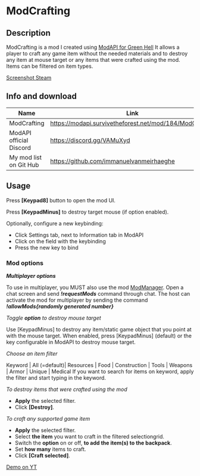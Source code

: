 # ModCrafting

## Description

ModCrafting is a mod I created using [ModAPI for Green Hell](https://modapi.survivetheforest.net/mods/game/GH/) 
It allows a player to craft any game item without the needed materials and to destroy any item at mouse target or any items that were crafted using the mod. Items can be filtered on item types.

[Screenshot Steam](https://steamuserimages-a.akamaihd.net/ugc/2063255229514334487/05E9BCF1651FFF2EEBB7C9784E90EDF6CE62A28C/?imw=5000&imh=5000&ima=fit&impolicy=Letterbox&imcolor=%23000000&letterbox=false)

## Info and download
| Name | Link |
|--|--|
|ModCrafting | https://modapi.survivetheforest.net/mod/184/ModCrafting|
|ModAPI official Discord | https://discord.gg/VAMuXyd |
|My mod list on Git Hub | https://github.com/immanuelvanmeirhaeghe|

## Usage

Press **[Keypad8]** button to open the mod UI.

Press **[KeypadMinus]** to destroy target mouse (if option enabled).

Optionally, configure a new keybinding:
- Click Settings tab, next to Information tab in ModAPI
- Click on the field with the keybinding
- Press the new key to bind

### Mod options

**_Multiplayer options_**

To use in multiplayer, you MUST also use the mod [ModManager](https://dev.azure.com/dragonlegion/ModManager).
Open a chat screen and send **_!requestMods_** command through chat.
The host can activate the mod for multiplayer by sending the command **_!allowMods{randomly generated number}_**

_Toggle **option** to destroy mouse target_

Use [KeypadMinus] to destroy any item/static game object that you point at with the mouse target.
When enabled, press [KeypadMinus] (default) or the key configurable in ModAPI to destroy mouse target.

_Choose an item filter_

Keyword | All (=default)| Resources | Food | Construction | Tools | Weapons | Armor | Unique | Medical
If you want to search for items on keyword, apply the filter and start typing in the keyword.

_To destroy items that were crafted using the mod_
- **Apply** the selected filter.
- Click **[Destroy]**.

_To craft any supported game item_

- **Apply** the selected filter.
- Select **the item** you want to craft in the filtered selectiongrid.
- Switch the **option** on or off, **to add the item(s) to the backpack**.
- Set **how many** items to craft.
- Click **[Craft selected]**.

[Demo on YT](https://youtu.be/uzk30zL8iio)
